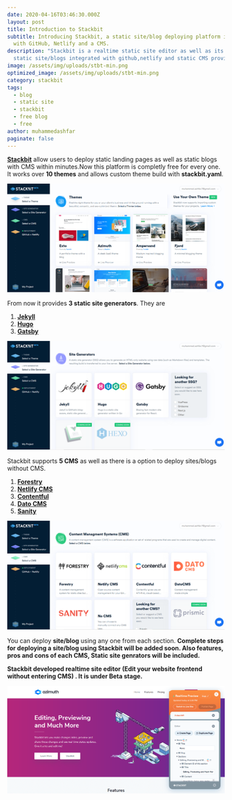 ```yaml
---
date: 2020-04-16T03:46:30.000Z
layout: post
title: Introduction to Stackbit
subtitle: Introducing Stackbit, a static site/blog deploying platform integrated
  with GitHub, Netlify and a CMS.
description: "Stackbit is a realtime static site editor as well as its deploys
  static site/blogs integrated with github,netlify and static CMS providers. "
image: /assets/img/uploads/stbt-min.png
optimized_image: /assets/img/uploads/stbt-min.png
category: stackbit
tags:
  - blog
  - static site
  - stackbit
  - free blog
  - free
author: muhammedashfar
paginate: false
---
```

**[Stackbit](https://stackbit.com)** allow users to deploy static landing pages as well as static blogs with CMS within minutes.Now this platform is completly free for every one. It works over **10 themes** and allows custom theme build with **stackbit.yaml**. 

![Stackbit Themes](/assets/img/uploads/skbt1.png "Stackbit Themes")

From now it provides **3 static site generators**. They are

1. **[Jekyll](https://jekyllrb.com/)**
2. **[Hugo](https://gohugo.io/)**
3. **[Gatsby](https://www.gatsbyjs.org/)**

![Stackbit Static Site Generators](/assets/img/uploads/skbt2.png "Stackbit Static Site Generators")

Stackbit supports **5 CMS** as well as there is a option to deploy sites/blogs without CMS.

1. **[Forestry](https://forestry.io/)**
2. **[Netlify CMS](https://www.netlifycms.org/)**
3. **[Contentful](<https://www.contentful.com >)**
4. **[Dato CMS](https://datocms.com)**
5. **[Sanity](https://sanity.io)**

![Stackbit CMS](/assets/img/uploads/skbt3-min.png "Stackbit CMS")

You can deploy **site/blog** using any one from each section. **Complete steps for deploying a site/blog using Stackbit will be added soon. Also features, pros and cons of each CMS, Static site genrators will be included.**

**Stackbit developed realtime site editor (Edit your website frontend without entering CMS) . It is under Beta stage.**

![Stackbit Realtime Editor](/assets/img/uploads/skbt4-min.png "Stackbit Realtime Editor")